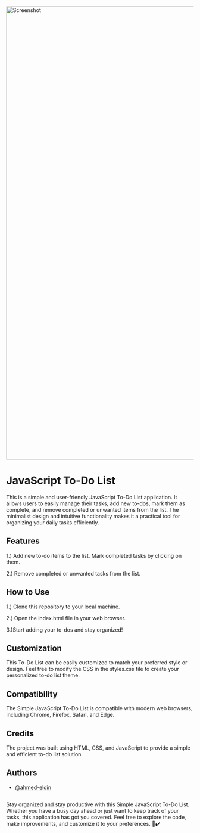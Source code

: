 
<img width="1218" alt="Screenshot" src="https://github.com/ahmed-eldin/task-list/assets/111728755/37953871-c25e-4b9e-8fa6-b873ad37c110">


# JavaScript To-Do List

This is a simple and user-friendly JavaScript To-Do List application. It allows users to easily manage their tasks, add new to-dos, mark them as complete, and remove completed or unwanted items from the list. The minimalist design and intuitive functionality makes it a practical tool for organizing your daily tasks efficiently.


## Features

1.) Add new to-do items to the list.
Mark completed tasks by clicking on them.

2.) Remove completed or unwanted tasks from the list.
## How to Use

1.) Clone this repository to your local machine.

2.) Open the index.html file in your web browser.

3.)Start adding your to-dos and stay organized!
## Customization

This To-Do List can be easily customized to match your preferred style or design. Feel free to modify the CSS in the styles.css file to create your personalized to-do list theme.
## Compatibility

The Simple JavaScript To-Do List is compatible with modern web browsers, including Chrome, Firefox, Safari, and Edge.
## Credits

The project was built using HTML, CSS, and JavaScript to provide a simple and efficient to-do list solution.
## Authors

- [@ahmed-eldin](https://www.github.com/ahmed-eldin)

##  

Stay organized and stay productive with this Simple JavaScript To-Do List. Whether you have a busy day ahead or just want to keep track of your tasks, this application has got you covered. Feel free to explore the code, make improvements, and customize it to your preferences. 📝✔️
